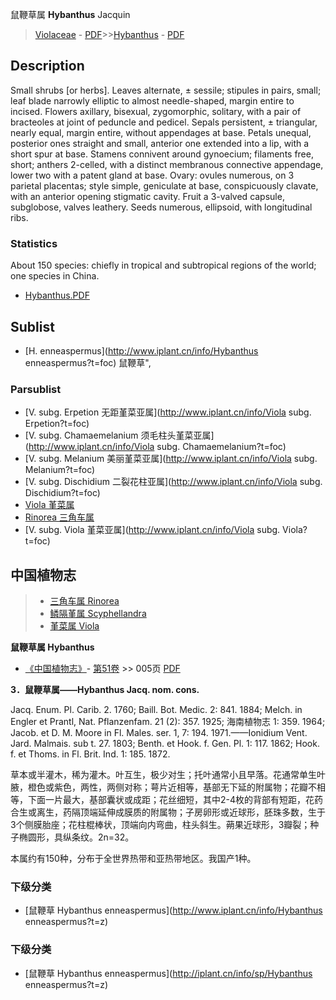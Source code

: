 鼠鞭草属 **Hybanthus** Jacquin

> [Violaceae](http://www.iplant.cn/info/Violaceae?t=foc) - [PDF](http://www.iplant.cn/foc/pdf/Violaceae.pdf)>>[Hybanthus](http://www.iplant.cn/info/Hybanthus?t=foc) - [PDF](http://www.iplant.cn/foc/pdf/Hybanthus.pdf)

## Description

Small shrubs [or herbs]. Leaves alternate, ± sessile; stipules in pairs, small; leaf blade narrowly elliptic to almost needle-shaped, margin entire to incised. Flowers axillary, bisexual, zygomorphic, solitary, with a pair of bracteoles at joint of peduncle and pedicel. Sepals persistent, ± triangular, nearly equal, margin entire, without appendages at base. Petals unequal, posterior ones straight and small, anterior one extended into a lip, with a short spur at base. Stamens connivent around gynoecium; filaments free, short; anthers 2-celled, with a distinct membranous connective appendage, lower two with a patent gland at base. Ovary: ovules numerous, on 3 parietal placentas; style simple, geniculate at base, conspicuously clavate, with an anterior opening stigmatic cavity. Fruit a 3-valved capsule, subglobose, valves leathery. Seeds numerous, ellipsoid, with longitudinal ribs.

### Statistics
About 150 species: chiefly in tropical and subtropical regions of the world; one species in China.

* [Hybanthus.PDF](http://www.iplant.cn/foc/pdf/Hybanthus.pdf)

## Sublist

* [H.  enneaspermus](http://www.iplant.cn/info/Hybanthus enneaspermus?t=foc) 鼠鞭草",

### Parsublist

* [V.  subg. Erpetion  无距堇菜亚属](http://www.iplant.cn/info/Viola subg. Erpetion?t=foc)
* [V.  subg. Chamaemelanium  须毛柱头堇菜亚属](http://www.iplant.cn/info/Viola subg. Chamaemelanium?t=foc)
* [V.  subg. Melanium  美丽堇菜亚属](http://www.iplant.cn/info/Viola subg. Melanium?t=foc)
* [V.  subg. Dischidium  二裂花柱亚属](http://www.iplant.cn/info/Viola subg. Dischidium?t=foc)
* [Viola  堇菜属](http://www.iplant.cn/info/Viola?t=foc)
* [Rinorea  三角车属](http://www.iplant.cn/info/Rinorea?t=foc)
* [V.  subg. Viola  堇菜亚属](http://www.iplant.cn/info/Viola subg. Viola?t=foc)

## 中国植物志

> * [三角车属  Rinorea](http://www.iplant.cn/info/Rinorea?t=z)
> * [鳞隔堇属  Scyphellandra](http://www.iplant.cn/info/Scyphellandra?t=z)
> * [堇菜属  Viola](http://www.iplant.cn/info/Viola?t=z)

**鼠鞭草属 Hybanthus**

* [《中国植物志》](http://www.iplant.cn/frps)- [第51卷](http://www.iplant.cn/frps/vol/51) >> 005页 [PDF](http://www.iplant.cn/frps/pdf/51/005y.pdf)

**3．鼠鞭草属——Hybanthus Jacq. nom. cons.**

Jacq. Enum. Pl. Carib. 2. 1760; Baill. Bot. Medic. 2: 841. 1884; Melch. in Engler et Prantl, Nat. Pflanzenfam. 21 (2): 357. 1925; 海南植物志 1: 359. 1964; Jacob. et D. M. Moore in Fl. Males. ser. 1, 7: 194. 1971.——Ionidium Vent. Jard. Malmais. sub t. 27. 1803; Benth. et Hook. f. Gen. Pl. 1: 117. 1862; Hook. f. et Thoms. in Fl. Brit. Ind. 1: 185. 1872.

草本或半灌木，稀为灌木。叶互生，极少对生；托叶通常小且早落。花通常单生叶腋，橙色或紫色，两性，两侧对称；萼片近相等，基部无下延的附属物；花瓣不相等，下面一片最大，基部囊状或成距；花丝细短，其中2-4枚的背部有短距，花药合生或离生，药隔顶端延伸成膜质的附属物；子房卵形或近球形，胚珠多数，生于3个侧膜胎座；花柱棍棒状，顶端向内弯曲，柱头斜生。蒴果近球形，3瓣裂；种子椭圆形，具纵条纹。2n=32。

本属约有150种，分布于全世界热带和亚热带地区。我国产1种。

### 下级分类
* [鼠鞭草  Hybanthus enneaspermus](http://www.iplant.cn/info/Hybanthus enneaspermus?t=z)

### 下级分类
* [鼠鞭草  Hybanthus enneaspermus](http://iplant.cn/info/sp/Hybanthus enneaspermus?t=z)
